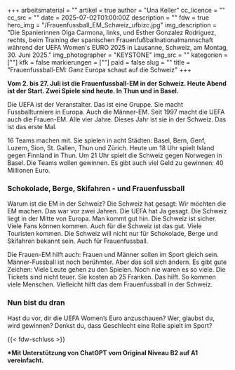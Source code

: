 +++
arbeitsmaterial = ""
artikel = true
author = "Una Keller"
cc_licence = ""
cc_src = ""
date = 2025-07-02T01:00:00Z
description = ""
fdw = true
hero_img = "/Frauenfussball_EM_Schweiz_ufbizc.jpg"
img_description = "Die Spanierinnen Olga Carmona, links, und Esther Gonzalez Rodriguez, rechts, beim Training der spanischen Frauenfußballnationalmannschaft während der UEFA Women's EURO 2025 in Lausanne, Schweiz, am Montag, 30. Juni 2025."
img_photographer = "KEYSTONE"
img_src = ""
kategorien = [""]
kfk = false
markierungen = [""]
paid = false
slug = ""
title = "Frauenfussball-EM: Ganz Europa schaut auf die Schweiz"
+++

**Vom 2. bis 27. Juli ist die Frauenfussball-EM in der Schweiz. Heute Abend ist der Start. Zwei Spiele sind heute. In Thun und in Basel.**

Die UEFA ist der Veranstalter. Das ist eine Gruppe. Sie macht Fussballturniere in Europa. Auch die Männer-EM. Seit 1997 macht die UEFA auch die Frauen-EM. Alle vier Jahre. Dieses Jahr ist sie in der Schweiz. Das ist das erste Mal.

16 Teams machen mit. Sie spielen in acht Städten: Basel, Bern, Genf, Luzern, Sion, St. Gallen, Thun und Zürich. Heute um 18 Uhr spielt Island gegen Finnland in Thun. Um 21 Uhr spielt die Schweiz gegen Norwegen in Basel. Die Teams wollen gewinnen. Es gibt auch viel Geld zu gewinnen: 40 Millionen Euro.

### Schokolade, Berge, Skifahren - und Frauenfussball

Warum ist die EM in der Schweiz? Die Schweiz hat gesagt: Wir möchten die EM machen. Das war vor zwei Jahren. Die UEFA hat Ja gesagt. Die Schweiz liegt in der Mitte von Europa. Man kommt gut hin. Die Schweiz ist sicher. Viele Fans können kommen. Auch für die Schweiz ist das gut. Viele Touristen kommen. Die Schweiz will nicht nur für Schokolade, Berge und Skifahren bekannt sein. Auch für Frauenfussball.

Die Frauen-EM hilft auch: Frauen und Männer sollen im Sport gleich sein. Männer-Fussball ist noch berühmter. Aber das soll sich ändern. Es gibt gute Zeichen: Viele Leute gehen zu den Spielen. Noch nie waren es so viele. Die Tickets sind nicht teuer. Sie kosten ab 25 Franken. Das hilft. So kommen viele Menschen. Vielleicht hilft das dem Frauenfussball in der Schweiz.

### Nun bist du dran

Hast du vor, dir die UEFA Women’s Euro anzuschauen? Wer, glaubst du, wird gewinnen? Denkst du, dass Geschlecht eine Rolle spielt im Sport?

{{< fdw-schluss >}}

**\*Mit Unterstützung von ChatGPT vom Original Niveau B2 auf A1 vereinfacht.**